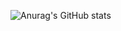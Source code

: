 ![Anurag's GitHub stats](https://github-readme-stats.vercel.app/api?username=DIZI5&theme=midnight-purple&show_icons=true)
